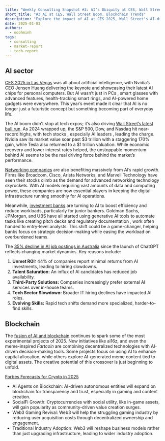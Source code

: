 ```yaml
---
title: "Weekly Consulting Snapshot #3: AI’s Ubiquity at CES, Wall Street’s AI Boom, and Blockchain Innovations"
short_title: "#3 AI at CES, Wall Street Boom, Blockchain Trends"
description: "Explore the impact of AI at CES 2025, Wall Street's AI-driven surge, and the fusion of blockchain and AI in emerging projects."
date: 2025-01-03
authors:
  - ooohminh
tags:
  - consulting
  - market-report
  - tech-report
---
```


## AI sector

[CES 2025 in Las Vegas](https://www.investors.com/news/technology/ces-2025-ai-robots-wearables-smart-glasses-rings/) was all about artificial intelligence, with Nvidia’s CEO Jensen Huang delivering the keynote and showcasing their latest AI chips for personal computers. But AI wasn’t just in PCs , smart glasses with advanced features, health-tracking smart rings, and AI-powered home gadgets were everywhere. This year’s event made it clear that AI is no longer just a futuristic concept but something becoming part of everyday life.

The AI boom didn’t stop at tech expos; it’s also driving [Wall Street’s latest bull run](https://www.reuters.com/markets/us/ai-boom-fed-rate-cuts-lift-us-stocks-new-highs-2024-2024-12-31/). As 2024 wrapped up, the S&P 500, Dow, and Nasdaq hit near-record highs, with tech stocks , especially AI leaders , leading the charge. Nvidia saw its market value soar past $3 trillion with a staggering 170% gain, while Tesla also returned to a $1 trillion valuation. While economic recovery and lower interest rates helped, the unstoppable momentum behind AI seems to be the real driving force behind the market’s performance.

[Networking companies](https://www.barrons.com/articles/ai-networking-nvidia-cisco-broadcom-arista-bce88c76) are also benefiting massively from AI’s rapid growth. Firms like Broadcom, Cisco, Arista Networks, and Marvell Technology have seen their stocks climb as the demand for advanced networking technology skyrockets. With AI models requiring vast amounts of data and computing power, these companies are now essential players in keeping the digital infrastructure running smoothly for AI operations.

Meanwhile, [investment banks](https://www.fnlondon.com/articles/investment-banks-look-to-2025-ai-push-to-remove-junior-drudge-work-8dfc606c) are turning to AI to boost efficiency and reduce workloads, particularly for junior bankers. Goldman Sachs, JPMorgan, and UBS have all started using generative AI tools to automate tasks like creating pitch decks and regulatory documentation , work often handed to entry-level analysts. This shift could be a game-changer, helping banks focus on strategic decision-making while easing the workload on overburdened teams.

The [35% decline in AI job postings in Australia](https://www.theaustralian.com.au/subscribe/news/1/?sourceCode=TAWEB_WRE170_a&dest=https%3A%2F%2Fwww.theaustralian.com.au%2Fbusiness%2Ftechnology%2Fai-jobs-ads-are-shrinking-in-australia-new-data-reveals%2Fnews-story%2Fc58c961af4fa5461555a90ae38782ec3&memtype=anonymous&mode=premium&v21=GROUPB-Segment-1-NOSCORE&V21spcbehaviour=append) since the launch of ChatGPT reflects changing market dynamics. Key reasons include:

1. **Unmet ROI:** 44% of companies report minimal returns from AI investments, leading to hiring slowdowns.
2. **Talent Saturation:** An influx of AI candidates has reduced job availability.
3. **Third-Party Solutions:** Companies increasingly prefer external AI services over in-house teams.
4. **Tech Sector Slowdown:** Broader IT hiring declines have impacted AI roles.
5. **Evolving Skills:** Rapid tech shifts demand more specialized, harder-to-find skills.

## Blockchain

The [fusion of AI and blockchain](https://www.cryptotimes.io/2024/12/30/ai-and-crypto-exploring-emerging-projects-in-2025/) continues to spark some of the most experimental projects of 2025. New initiatives like ai16z, and even the meme-inspired _Fartcoin_ are combining decentralized technologies with AI-driven decision-making tools. Some projects focus on using AI to enhance capital allocation, while others explore AI-generated meme content tied to digital assets. The creative potential of this crossover is just beginning to unfold.

[Forbes Forecasts for Crypto in 2025](https://www.forbes.com/councils/forbestechcouncil/2024/12/30/four-predictions-for-web3-in-2025-and-beyond/)

- AI Agents on Blockchain: AI-driven autonomous entities will expand on blockchain for transparency and trust, especially in gaming and content creation.
- SocialFi Growth: Cryptocurrencies with social utility, like in-game assets, will gain popularity as community-driven value creation surges.
- Web3 Gaming Revival: Web3 will help the struggling gaming industry by reducing user acquisition costs through decentralized ownership and engagement.
- Traditional Industry Adoption: Web3 will reshape business models rather than just upgrading infrastructure, leading to wider industry adoption.
